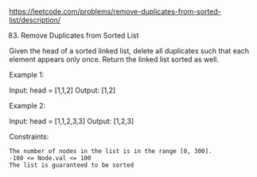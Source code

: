 https://leetcode.com/problems/remove-duplicates-from-sorted-list/description/

83. Remove Duplicates from Sorted List


Given the head of a sorted linked list, delete all duplicates such that each element appears only once. Return the linked list sorted as well.



Example 1:

Input: head = [1,1,2]
Output: [1,2]

Example 2:

Input: head = [1,1,2,3,3]
Output: [1,2,3]



Constraints:

    The number of nodes in the list is in the range [0, 300].
    -100 <= Node.val <= 100
    The list is guaranteed to be sorted